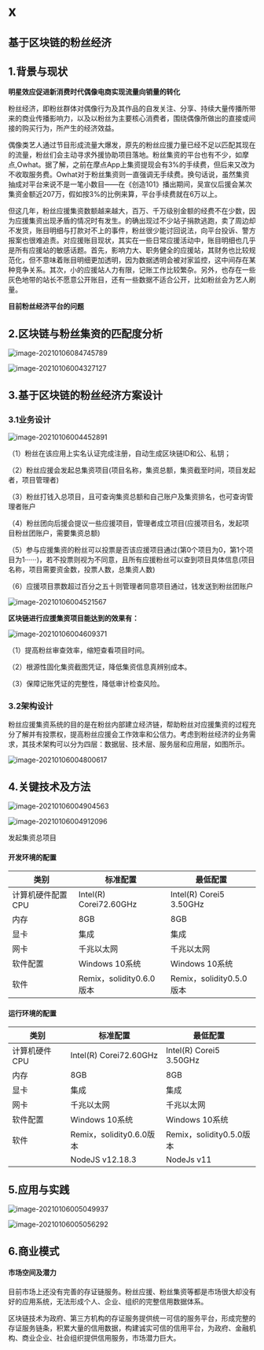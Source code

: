 # x
## 基于区块链的粉丝经济



## 1.背景与现状

**明星效应促进新消费时代偶像电商实现流量向销量的转化**

粉丝经济，即粉丝群体对偶像行为及其作品的自发关注、分享、持续大量传播所带来的商业传播影响力，以及以粉丝为主要核心消费者，围绕偶像所做出的直接或间接的购买行为，所产生的经济效益。

偶像类艺人通过节目形成流量大爆发，原先的粉丝应援力量已经不足以匹配其现在的流量，粉丝们会主动寻求外援协助项目落地。粉丝集资的平台也有不少，如摩点,Owhat。据了解，之前在摩点App上集资提现会有3%的手续费，但后来又改为不收取服务费。Owhat对于粉丝集资则一直强调无手续费。换句话说，虽然集资抽成对平台来说不是一笔小数目——在《创造101》播出期间，吴宣仪后援会某次集资金额近207万，假如按3%的比例来算，平台手续费就在6万以上。

但这几年，粉丝应援集资数额越来越大，百万、千万级别金额的经费不在少数，因为应援集资出现矛盾的情况时有发生。的确出现过不少站子捐款逃跑，卖了周边却不发货，账目明细与打款对不上的事件，粉丝很少能讨回说法，向平台投诉、警方报案也很难追责。对应援账目现状，其实在一些日常应援活动中，账目明细也几乎是所有应援站的敏感话题。首先，影响力大、职务健全的应援站，其财务也比较规范化，但不意味着账目明细更加透明，因为数据透明会被对家监控，这中间存在某种竞争关系。其次，小的应援站人力有限，记账工作比较繁杂。另外，也存在一些灰色地带的站长不愿意公开账目，还有一些数据不适合公开，比如粉丝会为艺人刷量。

**目前粉丝经济平台的问题**



##  2.区块链与粉丝集资的匹配度分析

![image-20210106084745789](https://i.loli.net/2021/01/06/UMKhQ15i8tWJoq6.png)

![image-20210106004327127](https://i.loli.net/2021/01/06/ipJr64qCjSyvFmV.png)

## 3.基于区块链的粉丝经济方案设计

### 3.1业务设计

![image-20210106004452891](https://i.loli.net/2021/01/06/Ms6QkzVvPRm4XHB.png)

（1）粉丝在该应用上实名认证完成注册，自动生成区块链ID和公、私钥；

（2）粉丝应援会发起总集资项目(项目名称，集资总额，集资截至时间，项目发起者，项目管理者)

（3）粉丝打钱入总项目，且可查询集资总额和自己账户及集资排名，也可查询管理者账户

（4）粉丝团向后援会提议一些应援项目，管理者成立项目(应援项目名，发起项目粉丝团账户，需要集资总额)

（5）参与应援集资的粉丝可以投票是否该应援项目通过(第0个项目为0，第1个项目为1······)，若不投票则视为不同意，且所有应援粉丝可以查到项目具体信息(项目名称，项目需要资金数，投票人数，总集资人数)

（6）应援项目票数超过百分之五十则管理者同意项目通过，钱发送到粉丝团账户

![image-20210106004521567](https://i.loli.net/2021/01/06/TEXGOoIUKwcjet7.png)



 **区块链进行应援集资项目能达到的效果有：**     

![image-20210106004609371](https://i.loli.net/2021/01/06/XtuN7rTdqIAbP5U.png)

（1）提高粉丝审查效率，缩短查看项目时间。

（2）根源性固化集资截图凭证，降低集资信息真辨别成本。

（3）保障记账凭证的完整性，降低审计检查风险。

### 3.2架构设计

粉丝应援集资系统的目的是在粉丝内部建立经济链，帮助粉丝对应援集资的过程充分了解并有投票权，提高粉丝应援会工作效率和公信力。考虑到粉丝经济的业务需求，其技术架构可以分为四层：数据层、技术层、服务层和应用层，如图所示。

![image-20210106004800617](https://i.loli.net/2021/01/06/2dnRTkiVNpU6woe.png)

## 4.关键技术及方法

![image-20210106004904563](https://i.loli.net/2021/01/06/kbA3Bmv1VUHOotq.png)

![image-20210106004912096](https://i.loli.net/2021/01/06/V67RGH4FqpOLgMB.png)

发起集资总项目

####   开发环境的配置

| 类别              | 标准配置                 | 最低配置                 |
| ----------------- | ------------------------ | ------------------------ |
| 计算机硬件配置CPU | Intel(R) Corei72.60GHz   | Intel(R) Corei5 3.50GHz  |
| 内存              | 8GB                      | 8GB                      |
| 显卡              | 集成                     | 集成                     |
| 网卡              | 千兆以太网               | 千兆以太网               |
| 软件配置          | Windows 10系统           | Windows 10系统           |
| 软件              | Remix，solidity0.6.0版本 | Remix，solidity0.5.0版本 |



####  运行环境的配置

| 类别          | 标准配置                 | 最低配置                 |
| ------------- | ------------------------ | ------------------------ |
| 计算机硬件CPU | Intel(R) Corei72.60GHz   | Intel(R) Corei5 3.50GHz  |
| 内存          | 8GB                      | 8GB                      |
| 显卡          | 集成                     | 集成                     |
| 网卡          | 千兆以太网               | 千兆以太网               |
| 软件配置      | Windows 10系统           | Windows 10系统           |
| 软件          | Remix，solidity0.6.0版本 | Remix，solidity0.5.0版本 |
|               | NodeJS v12.18.3          | NodeJs v11               |

## 5.应用与实践

![image-20210106005049937](https://i.loli.net/2021/01/06/7ZhpGzmJQcEfjV3.png)

![image-20210106005056292](https://i.loli.net/2021/01/06/YvJ5KZUQIy9uksm.png)

## 6.商业模式

#### 市场空间及潜力

目前市场上还没有完善的存证链服务。粉丝应援、粉丝集资等都是市场很大却没有好的应用系统，无法形成个人、企业、组织的完整信用数据体系。

区块链技术为政府、第三方机构的存证服务提供统一可信的服务平台，形成完整的存证服务链条，积累大量的信用数据，构建诚实可信的信用平台，为政府、金融机构、商业企业、社会组织提供信用服务，市场潜力巨大。